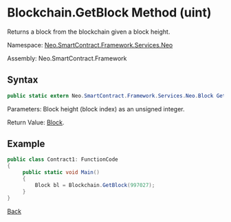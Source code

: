 # Blockchain.GetBlock Method (uint)

Returns a block from the blockchain given a block height.

Namespace: [Neo.SmartContract.Framework.Services.Neo](../../neo.md)

Assembly: Neo.SmartContract.Framework

## Syntax

```c#
public static extern Neo.SmartContract.Framework.Services.Neo.Block GetBlock(uint height)
```

Parameters: Block height (block index) as an unsigned integer.

Return Value: [Block](../Block.md).

## Example

```c#
public class Contract1: FunctionCode
{
     public static void Main()
     {
         Block bl = Blockchain.GetBlock(997027);
     }
}
```



[Back](../Blockchain.md)
